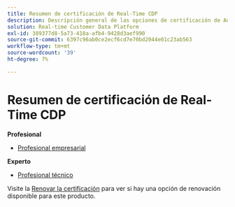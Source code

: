 ```yaml
---
title: Resumen de certificación de Real-Time CDP
description: Descripción general de las opciones de certificación de Adobe Real-Time CDP
solution: Real-time Customer Data Platform
exl-id: 389377d8-5a73-418a-afb4-9428d3aef990
source-git-commit: 6397c96ab0ce2ecf6cd7e70bd2044e01c23ab563
workflow-type: tm+mt
source-wordcount: '39'
ht-degree: 7%

---
```


# Resumen de certificación de Real-Time CDP

**Profesional**

* [Profesional empresarial](/help/certifications/rtcdp/rtcdp-p-business.md) <!--AD0-E602-->

**Experto**

* [Profesional técnico](/help/certifications/rtcdp/rtcdp-e-technical.md) <!--AD0-E600 and E601-->

Visite la [Renovar la certificación](/help/certifications/renew.md) para ver si hay una opción de renovación disponible para este producto.
